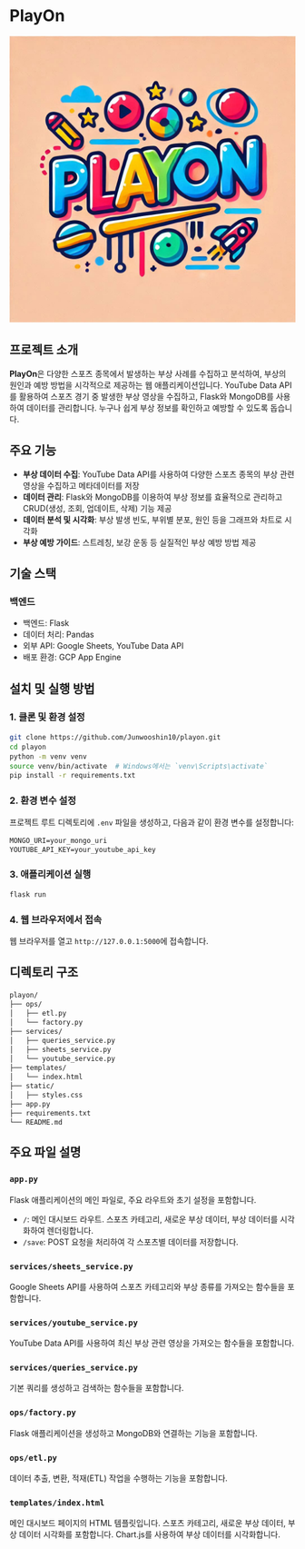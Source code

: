 # PlayOn
![logo](src/static/img/palyon-log-img.jpeg)

## 프로젝트 소개

**PlayOn**은 다양한 스포츠 종목에서 발생하는 부상 사례를 수집하고 분석하여, 부상의 원인과 예방 방법을 시각적으로 제공하는 웹 애플리케이션입니다. YouTube Data API를 활용하여 스포츠 경기 중 발생한 부상 영상을 수집하고, Flask와 MongoDB를 사용하여 데이터를 관리합니다. 누구나 쉽게 부상 정보를 확인하고 예방할 수 있도록 돕습니다.

## 주요 기능

- **부상 데이터 수집**: YouTube Data API를 사용하여 다양한 스포츠 종목의 부상 관련 영상을 수집하고 메타데이터를 저장
- **데이터 관리**: Flask와 MongoDB를 이용하여 부상 정보를 효율적으로 관리하고 CRUD(생성, 조회, 업데이트, 삭제) 기능 제공
- **데이터 분석 및 시각화**: 부상 발생 빈도, 부위별 분포, 원인 등을 그래프와 차트로 시각화
- **부상 예방 가이드**: 스트레칭, 보강 운동 등 실질적인 부상 예방 방법 제공

## 기술 스택

### 백엔드
- 백엔드: Flask
- 데이터 처리: Pandas
- 외부 API: Google Sheets, YouTube Data API
- 배포 환경: GCP App Engine


## 설치 및 실행 방법

### 1. 클론 및 환경 설정
```bash
git clone https://github.com/Junwooshin10/playon.git
cd playon
python -m venv venv
source venv/bin/activate  # Windows에서는 `venv\Scripts\activate`
pip install -r requirements.txt
```

### 2. 환경 변수 설정
프로젝트 루트 디렉토리에 `.env` 파일을 생성하고, 다음과 같이 환경 변수를 설정합니다:
```
MONGO_URI=your_mongo_uri
YOUTUBE_API_KEY=your_youtube_api_key
```

### 3. 애플리케이션 실행
```bash
flask run
```

### 4. 웹 브라우저에서 접속
웹 브라우저를 열고 `http://127.0.0.1:5000`에 접속합니다.

## 디렉토리 구조
```
playon/
├── ops/
│   ├── etl.py
│   └── factory.py
├── services/
│   ├── queries_service.py
│   ├── sheets_service.py
│   └── youtube_service.py
├── templates/
│   └── index.html
├── static/
│   ├── styles.css
├── app.py
├── requirements.txt
└── README.md
```

## 주요 파일 설명

### `app.py`
Flask 애플리케이션의 메인 파일로, 주요 라우트와 초기 설정을 포함합니다.
- `/`: 메인 대시보드 라우트. 스포츠 카테고리, 새로운 부상 데이터, 부상 데이터를 시각화하여 렌더링합니다.
- `/save`: POST 요청을 처리하여 각 스포츠별 데이터를 저장합니다.

### `services/sheets_service.py`
Google Sheets API를 사용하여 스포츠 카테고리와 부상 종류를 가져오는 함수들을 포함합니다.

### `services/youtube_service.py`
YouTube Data API를 사용하여 최신 부상 관련 영상을 가져오는 함수들을 포함합니다.

### `services/queries_service.py`
기본 쿼리를 생성하고 검색하는 함수들을 포함합니다.

### `ops/factory.py`
Flask 애플리케이션을 생성하고 MongoDB와 연결하는 기능을 포함합니다.

### `ops/etl.py`
데이터 추출, 변환, 적재(ETL) 작업을 수행하는 기능을 포함합니다.

### `templates/index.html`
메인 대시보드 페이지의 HTML 템플릿입니다. 스포츠 카테고리, 새로운 부상 데이터, 부상 데이터 시각화를 포함합니다. Chart.js를 사용하여 부상 데이터를 시각화합니다.